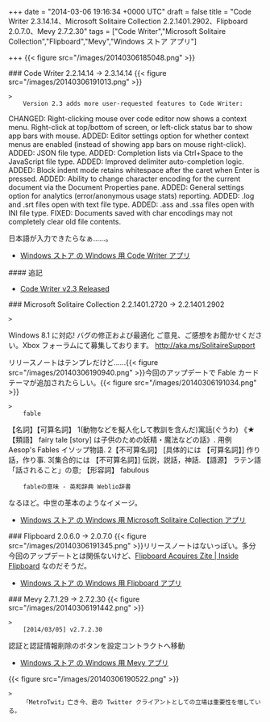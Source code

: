 
+++
date = "2014-03-06 19:16:34 +0000 UTC"
draft = false
title = "Code Writer 2.3.14.14、Microsoft Solitaire Collection 2.2.1401.2902、Flipboard 2.0.7.0、Mevy 2.7.2.30"
tags = ["Code Writer","Microsoft Solitaire Collection","Flipboard","Mevy","Windows ストア アプリ"]

+++
{{< figure src="/images/20140306185048.png"  >}}<br/>


<div class="section">
    ### Code Writer 2.2.14.14 → 2.3.14.14
    {{< figure src="/images/20140306191013.png"  >}}<br/>


    >
        Version 2.3 adds more user-requested features to Code Writer:
CHANGED: Right-clicking mouse over code editor now shows a context menu. Right-click at top/bottom of screen, or left-click status bar to show app bars with mouse.
ADDED: Editor settings option for whether context menus are enabled (instead of showing app bars on mouse right-click).
ADDED: JSON file type.
ADDED: Completion lists via Ctrl+Space to the JavaScript file type.
ADDED: Improved delimiter auto-completion logic.
ADDED: Block indent mode retains whitespace after the caret when Enter is pressed.
ADDED: Ability to change character encoding for the current document via the Document Properties pane.
ADDED: General settings option for analytics (error/anonymous usage stats) reporting.
ADDED: .log and .srt files open with text file type.
ADDED: .ass and .ssa files open with INI file type.
FIXED: Documents saved with char encodings may not completely clear old file contents.

    
日本語が入力できたらなぁ……。

<ul>
<li><a href="http://apps.microsoft.com/windows/ja-jp/app/code-writer/5149f454-94a7-40bc-90ef-eafd38355079">Windows ストア の Windows 用 Code Writer アプリ</a></li>
</ul>
<div class="section">
    #### 追記
    
<ul>
<li><a href="http://blog.actiprosoftware.com/post/2014/03/06/Code-Writer-v23-Released">Code Writer v2.3 Released</a></li>
</ul>
</div>
</div>
<div class="section">
    ### Microsoft Solitaire Collection 2.2.1401.2720 → 2.2.1401.2902
    
    >
        

Windows 8.1 に対応!
バグの修正および最適化
ご意見、ご感想をお聞かせください。Xbox フォーラムにて募集しております。 
http://aka.ms/SolitaireSupport

    
リリースノートはテンプレだけど……{{< figure src="/images/20140306190940.png"  >}}今回のアップデートで Fable カードテーマが追加されたらしい。{{< figure src="/images/20140306191034.png"  >}}<br/>


    >
        fable
【名詞】【可算名詞】
1(動物などを擬人化して教訓を含んだ)寓話(ぐうわ) 《★【類語】 fairy tale [story] は子供のための妖精・魔法などの話》.
用例		
Aesop&#39;s Fables イソップ物語.
2【不可算名詞】 [具体的には 【可算名詞】] 作り話，作り事.
3[集合的には 【不可算名詞】] 伝説，説話，神話.
【語源】
ラテン語「話されること」の意; 【形容詞】 fabulous

        fableの意味 - 英和辞典 Weblio辞書
    
なるほど。中世の革本のようなイメージ。

<ul>
<li><a href="http://apps.microsoft.com/windows/ja-jp/app/microsoft-solitaire-collection/1a36fd17-5161-4651-ae2d-13384e427ea8">Windows ストア の Windows 用 Microsoft Solitaire Collection アプリ</a></li>
</ul>
</div>
<div class="section">
    ### Flipboard 2.0.6.0 → 2.0.7.0
    {{< figure src="/images/20140306191345.png"  >}}リリースノートはないっぽい。多分今回のアップデートとは関係ないけど、<a href="http://inside.flipboard.com/2014/03/05/flipboard-acquires-zite/">Flipboard Acquires Zite | Inside Flipboard</a> なのだそうだ。

<ul>
<li><a href="http://apps.microsoft.com/windows/ja-jp/app/flipboard/e62e393a-acc9-40d9-a34a-13a41f2eeef0">Windows ストア の Windows 用 Flipboard アプリ</a></li>
</ul>
</div>
<div class="section">
    ### Mevy 2.7.1.29 → 2.7.2.30
    {{< figure src="/images/20140306191442.png"  >}}<br/>


    >
        [2014/03/05] v2.7.2.30
認証と認証情報削除のボタンを設定コントラクトへ移動

    

<ul>
<li><a href="http://apps.microsoft.com/windows/ja-jp/app/mevy/31760b9c-38fb-4d95-a471-d2ee8d920ee5">Windows ストア の Windows 用 Mevy アプリ</a></li>
</ul>{{< figure src="/images/20140306190522.png"  >}}<br/>


    >
        「MetroTwit」亡き今、君の Twitter クライアントとしての立場は重要性を増している。

    

</div>

